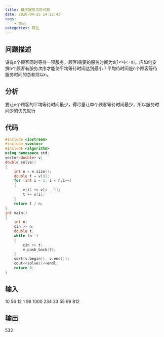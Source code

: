 ```yaml
---
title: 最优服务次序问题
date: 2020-04-25 14:12:43
tags:
	- 贪心
categories: 算法
---
```


## 问题描述

设有n个顾客同时等待一项服务，顾客i需要的服务时间为ti(1<=i<=n)。应如何安排n个顾客有服务次序才能使平均等待时间达到最小？平均待时间是n个顾客等待服务时间的总和除以n。

<!-- more -->

## 分析

要让n个顾客的平均等待时间最少，得尽量让单个顾客等待时间最少，所以服务时间少的优先就行

## 代码

```cpp
#include <iostream>
#include <vector>
#include <algorithm>
using namespace std;
vector<double> v;
double solve()
{
    int n = v.size();
    double t = v[0];
    for (int i = 1; i < n;i++)
    {
        v[i] += v[i - 1];
        t += v[i];
    }
    return t / n;
}
int main()
{
    int n;
    cin >> n;
    double t;
    while (n--)
    {
        cin >> t;
        v.push_back(t);
    }
    sort(v.begin(), v.end());
    cout<<solve()<<endl;
    return 0;
}
```

## 输入

10
56 12 1 99 1000 234 33 55 99 812

## 输出

532